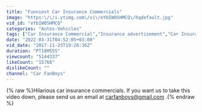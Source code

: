 ```yaml
---
title: "Funniest Car Insurance Commercials"
image: "https:\/\/i.ytimg.com\/vi\/eYbIW0SHMCQ\/hqdefault.jpg"
vid_id: "eYbIW0SHMCQ"
categories: "Autos-Vehicles"
tags: ["Car Insurance Commercial","Insurance advertisement","Car Insurance"]
date: "2022-03-31T04:52:05+03:00"
vid_date: "2017-11-25T19:28:36Z"
duration: "PT18M55S"
viewcount: "5144337"
likeCount: "15766"
dislikeCount: ""
channel: "Car FanBoys"
---
```

{% raw %}Hilarious car insurance commercials. If you want us to take this video down, please send us an email at carfanboys@gmail.com .{% endraw %}
